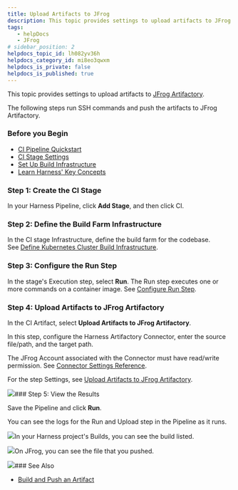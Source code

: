```yaml
---
title: Upload Artifacts to JFrog
description: This topic provides settings to upload artifacts to JFrog Artifactory.
tags: 
   - helpDocs
   - JFrog
# sidebar_position: 2
helpdocs_topic_id: lh082yv36h
helpdocs_category_id: mi8eo3qwxm
helpdocs_is_private: false
helpdocs_is_published: true
---
```


This topic provides settings to upload artifacts to [JFrog Artifactory](https://www.jfrog.com/confluence/display/JFROG/JFrog+Artifactory).

The following steps run SSH commands and push the artifacts to JFrog Artifactory.

### Before you Begin

* [CI Pipeline Quickstart](https://ngdocs.harness.io/article/x0d77ktjw8-ci-pipeline-quickstart)
* [CI Stage Settings](https://ngdocs.harness.io/article/yn4x8vzw3q-ci-stage-settings)
* [Set Up Build Infrastructure](https://ngdocs.harness.io/category/rg8mrhqm95-set-up-build-infrastructure)
* [Learn Harness' Key Concepts](https://ngdocs.harness.io/article/hv2758ro4e-learn-harness-key-concepts)

### Step 1: Create the CI Stage

In your Harness Pipeline, click **Add Stage**, and then click CI.

### Step 2: Define the Build Farm Infrastructure

In the CI stage Infrastructure, define the build farm for the codebase. See [Define Kubernetes Cluster Build Infrastructure](https://ngdocs.harness.io/article/x7aedul8qs-kubernetes-cluster-build-infrastructure-setup).

### Step 3: Configure the Run Step

In the stage's Execution step, select **Run**. The Run step executes one or more commands on a container image. See [Configure Run Step](https://ngdocs.harness.io/article/vo4sjbd09g-configure-service-dependency-step-settings). 

### Step 4: Upload Artifacts to JFrog Artifactory

In the CI Artifact, select **Upload Artifacts to JFrog Artifactory**.

In this step, configure the Harness Artifactory Connector, enter the source file/path, and the target path. 

The JFrog Account associated with the Connector must have read/write permission. See [C](https://ngdocs.harness.io/article/euueiiai4m-artifactory-connector-settings-reference)[onnector Settings Reference](https://ngdocs.harness.io/article/euueiiai4m-artifactory-connector-settings-reference).

For the step Settings, see [Upload Artifacts to JFrog Artifactory](https://ngdocs.harness.io/article/gjoggc66fy-upload-artifacts-to-jfrog-artifactory-step-settings).

[![](https://files.helpdocs.io/i5nl071jo5/articles/ku0km8tpwf/1625218900031/j-0-gyt-06-tgq-0-rg-gg-9-dk-ejq-3-qx-niz-gi-n-04-m-1-uef-0-m-fxq-pfj-0-uuv-ve-w-llx-dw-ggci-2-zl-889-i-wnj-8-yoh-rmsher-ogz-a-8-bo-8-ik-0-r-60-dzn-0-k-nmks-3-cqo-68-n-9-hv-fslbm-dk-ejgxll-g-5-w-au)](https://files.helpdocs.io/i5nl071jo5/articles/ku0km8tpwf/1625218900031/j-0-gyt-06-tgq-0-rg-gg-9-dk-ejq-3-qx-niz-gi-n-04-m-1-uef-0-m-fxq-pfj-0-uuv-ve-w-llx-dw-ggci-2-zl-889-i-wnj-8-yoh-rmsher-ogz-a-8-bo-8-ik-0-r-60-dzn-0-k-nmks-3-cqo-68-n-9-hv-fslbm-dk-ejgxll-g-5-w-au)### Step 5: View the Results

Save the Pipeline and click **Run**. 

You can see the logs for the Run and Upload step in the Pipeline as it runs.

[![](https://files.helpdocs.io/i5nl071jo5/articles/ku0km8tpwf/1625218924096/d-axc-zlmfn-32-uc-9-pktyh-hse-d-1-uehom-ovy-1-ded-5-e-l-8-wld-3-ny-mpmosz-qw-s-0-k-4-x-5-evu-8-drj-6-y-zali-bxzt-5-o-s-4-vt-5-iqz-ssnp-tcf-2-d-31-t-3-pho-zsxlenvex-vn-ht-7-rz-50-yq-5-mvfn-nmgvc)](https://files.helpdocs.io/i5nl071jo5/articles/ku0km8tpwf/1625218924096/d-axc-zlmfn-32-uc-9-pktyh-hse-d-1-uehom-ovy-1-ded-5-e-l-8-wld-3-ny-mpmosz-qw-s-0-k-4-x-5-evu-8-drj-6-y-zali-bxzt-5-o-s-4-vt-5-iqz-ssnp-tcf-2-d-31-t-3-pho-zsxlenvex-vn-ht-7-rz-50-yq-5-mvfn-nmgvc)In your Harness project's Builds, you can see the build listed.

[![](https://files.helpdocs.io/i5nl071jo5/articles/ku0km8tpwf/1625218929695/7-lpav-2-cc-60-cv-16-tak-wxmk-tvp-vcts-al-425-i-td-nwl-n-3-c-tr-j-f-fwzz-rdq-zavg-und-ux-szthkyk-oishue-ksl-ixy-pntfloc-0-av-udl-0-o-ob-82-k-q-8-j-a-7-nevpcvm-5-lx-2-od-s-3-cf-ik-fo)](https://files.helpdocs.io/i5nl071jo5/articles/ku0km8tpwf/1625218929695/7-lpav-2-cc-60-cv-16-tak-wxmk-tvp-vcts-al-425-i-td-nwl-n-3-c-tr-j-f-fwzz-rdq-zavg-und-ux-szthkyk-oishue-ksl-ixy-pntfloc-0-av-udl-0-o-ob-82-k-q-8-j-a-7-nevpcvm-5-lx-2-od-s-3-cf-ik-fo)On JFrog, you can see the file that you pushed.

[![](https://files.helpdocs.io/i5nl071jo5/articles/ku0km8tpwf/1625218934313/r-yfrua-c-88-tr-8-wi-72-bf-fjw-tb-5-lq-vv-2-sv-0-6-v-vfl-g-8-c-lwkeft-as-mlik-5-ol-2-txld-cy-6-le-7-j-6-jy-nlab-sra-incsku-jwmxsi-p-59-u-rrzr-thb-n-4-lueuh-i-1-d-i-1-eyf-ho-ur-5-r-5-i-bbgpb-8)](https://files.helpdocs.io/i5nl071jo5/articles/ku0km8tpwf/1625218934313/r-yfrua-c-88-tr-8-wi-72-bf-fjw-tb-5-lq-vv-2-sv-0-6-v-vfl-g-8-c-lwkeft-as-mlik-5-ol-2-txld-cy-6-le-7-j-6-jy-nlab-sra-incsku-jwmxsi-p-59-u-rrzr-thb-n-4-lueuh-i-1-d-i-1-eyf-ho-ur-5-r-5-i-bbgpb-8)### See Also

* [Build and Push an Artifact](https://ngdocs.harness.io/article/8l31vtr4hi-build-and-upload-an-artifact)

